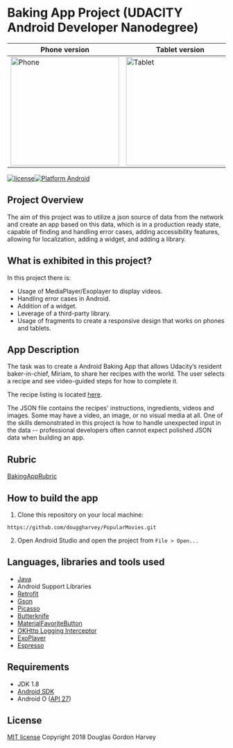 # Baking App Project (UDACITY Android Developer Nanodegree)

Phone version | Tablet version
------------ | ------------- 
<img src="https://imgur.com/1RUmerG.gif" width="250px" alt="Phone"/> | <img src="https://imgur.com/QyNHV3h.gif" width="250px" alt="Tablet"/> 

[![license](https://img.shields.io/github/license/mashape/apistatus.svg)](LICENSE.txt)[![Platform Android](https://img.shields.io/badge/platform-Android-blue.svg)](https://www.android.com)

## Project Overview

The aim of this project was to utilize a json source of data from the network and create an app based on this data, which is in a production ready state, capable of finding and handling error cases, adding accessibility features, allowing for localization, adding a widget, and adding a library.

## What is exhibited in this project?
In this project there is:
* Usage of MediaPlayer/Exoplayer to display videos.
* Handling error cases in Android.
* Addition of a widget.
* Leverage of a third-party library.
* Usage of fragments to create a responsive design that works on phones and tablets.

## App Description
The task was to create a Android Baking App that allows Udacity’s resident baker-in-chief, Miriam, to share her recipes with the world. The user selects a recipe and see video-guided steps for how to complete it.

The recipe listing is located [here](https://d17h27t6h515a5.cloudfront.net/topher/2017/May/59121517_baking/baking.json).

The JSON file contains the recipes' instructions, ingredients, videos and images. Some may have a video, an image, or no visual media at all. One of the skills demonstrated in this project is how to handle unexpected input in the data -- professional developers often cannot expect polished JSON data when building an app.

## Rubric

[BakingAppRubric](documentation/BakingAppRubric.pdf)


## How to build the app

1. Clone this repository on your local machine:

```
https://github.com/douggharvey/PopularMovies.git
```

2. Open Android Studio and open the project from `File > Open...`

## Languages, libraries and tools used

* [Java](https://docs.oracle.com/javase/8/)
* Android Support Libraries
* [Retrofit](https://github.com/square/retrofit)
* [Gson](https://github.com/google/gson)
* [Picasso](https://github.com/square/picasso)
* [Butterknife](https://github.com/JakeWharton/butterknife)
* [MaterialFavoriteButton](https://github.com/IvBaranov/MaterialFavoriteButton)
* [OKHttp Logging Interceptor](https://github.com/square/okhttp/tree/master/okhttp-logging-interceptor)
* [ExoPlayer](https://github.com/google/ExoPlayer)
* [Espresso](https://developer.android.com/training/testing/espresso/index.html)

## Requirements

* JDK 1.8
* [Android SDK](https://developer.android.com/studio/index.html)
* Android O ([API 27](https://developer.android.com/about/versions/oreo/))

## License

[MIT license](LICENSE.txt)
Copyright 2018 Douglas Gordon Harvey


